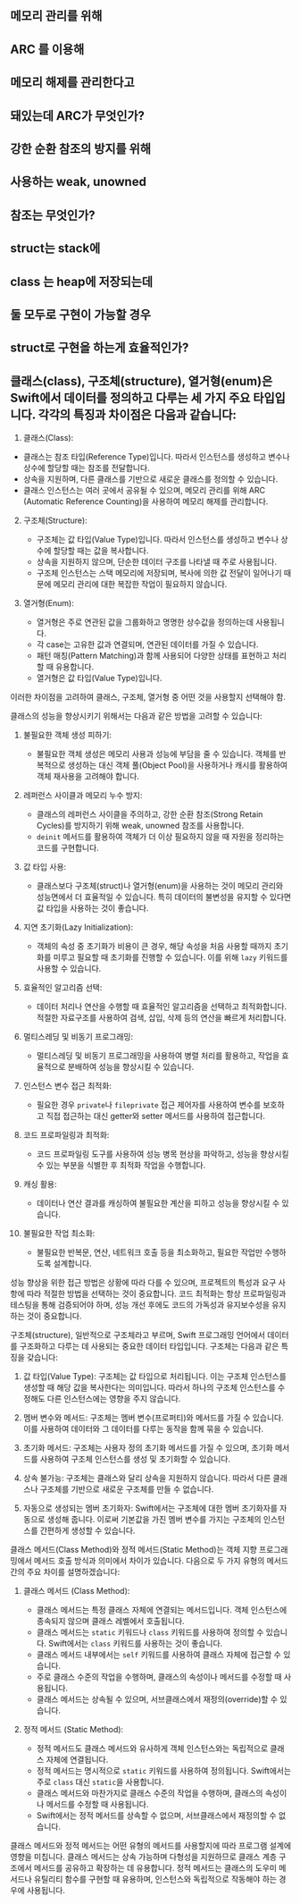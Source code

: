 ## 메모리 관리를 위해 

## ARC 를 이용해 

## 메모리 해제를 관리한다고 

## 돼있는데 ARC가 무엇인가?

## 강한 순환 참조의 방지를 위해 

## 사용하는 weak, unowned 

## 참조는 무엇인가?

## struct는 stack에

## class 는 heap에 저장되는데

## 둘 모두로 구현이 가능할 경우

## struct로 구현을 하는게 효율적인가?

## 클래스(class), 구조체(structure), 열거형(enum)은 Swift에서 데이터를 정의하고 다루는 세 가지 주요 타입입니다. 각각의 특징과 차이점은 다음과 같습니다:

 1. 클래스(Class):
   - 클래스는 참조 타입(Reference Type)입니다. 따라서 인스턴스를 생성하고 변수나 상수에 할당할 때는 참조를 전달합니다.
   - 상속을 지원하며, 다른 클래스를 기반으로 새로운 클래스를 정의할 수 있습니다.
   - 클래스 인스턴스는 여러 곳에서 공유될 수 있으며, 메모리 관리를 위해 ARC (Automatic Reference Counting)을 사용하여 메모리 해제를 관리합니다.

2. 구조체(Structure):
   - 구조체는 값 타입(Value Type)입니다. 따라서 인스턴스를 생성하고 변수나 상수에 할당할 때는 값을 복사합니다.
   - 상속을 지원하지 않으며, 단순한 데이터 구조를 나타낼 때 주로 사용됩니다.
   - 구조체 인스턴스는 스택 메모리에 저장되며, 복사에 의한 값 전달이 일어나기 때문에 메모리 관리에 대한 복잡한 작업이 필요하지 않습니다.

3. 열거형(Enum):
   - 열거형은 주로 연관된 값을 그룹화하고 명명한 상수값을 정의하는데 사용됩니다.
   - 각 case는 고유한 값과 연결되며, 연관된 데이터를 가질 수 있습니다.
   - 패턴 매칭(Pattern Matching)과 함께 사용되어 다양한 상태를 표현하고 처리할 때 유용합니다.
   - 열거형은 값 타입(Value Type)입니다.

이러한 차이점을 고려하여 클래스, 구조체, 열거형 중 어떤 것을 사용할지 선택해야 함.

클래스의 성능을 향상시키기 위해서는 다음과 같은 방법을 고려할 수 있습니다:

1. 불필요한 객체 생성 피하기:
   - 불필요한 객체 생성은 메모리 사용과 성능에 부담을 줄 수 있습니다. 객체를 반복적으로 생성하는 대신 객체 풀(Object Pool)을 사용하거나 캐시를 활용하여 객체 재사용을 고려해야 합니다.

2. 레퍼런스 사이클과 메모리 누수 방지:
   - 클래스의 레퍼런스 사이클을 주의하고, 강한 순환 참조(Strong Retain Cycles)를 방지하기 위해 weak, unowned 참조를 사용합니다.
   - `deinit` 메서드를 활용하여 객체가 더 이상 필요하지 않을 때 자원을 정리하는 코드를 구현합니다.

3. 값 타입 사용:
   - 클래스보다 구조체(struct)나 열거형(enum)을 사용하는 것이 메모리 관리와 성능면에서 더 효율적일 수 있습니다. 특히 데이터의 불변성을 유지할 수 있다면 값 타입을 사용하는 것이 좋습니다.

4. 지연 초기화(Lazy Initialization):
   - 객체의 속성 중 초기화가 비용이 큰 경우, 해당 속성을 처음 사용할 때까지 초기화를 미루고 필요할 때 초기화를 진행할 수 있습니다. 이를 위해 `lazy` 키워드를 사용할 수 있습니다.

5. 효율적인 알고리즘 선택:
   - 데이터 처리나 연산을 수행할 때 효율적인 알고리즘을 선택하고 최적화합니다. 적절한 자료구조를 사용하여 검색, 삽입, 삭제 등의 연산을 빠르게 처리합니다.

6. 멀티스레딩 및 비동기 프로그래밍:
   - 멀티스레딩 및 비동기 프로그래밍을 사용하여 병렬 처리를 활용하고, 작업을 효율적으로 분배하여 성능을 향상시킬 수 있습니다.

7. 인스턴스 변수 접근 최적화:
   - 필요한 경우 `private`나 `fileprivate` 접근 제어자를 사용하여 변수를 보호하고 직접 접근하는 대신 getter와 setter 메서드를 사용하여 접근합니다.

8. 코드 프로파일링과 최적화:
   - 코드 프로파일링 도구를 사용하여 성능 병목 현상을 파악하고, 성능을 향상시킬 수 있는 부분을 식별한 후 최적화 작업을 수행합니다.

9. 캐싱 활용:
   - 데이터나 연산 결과를 캐싱하여 불필요한 계산을 피하고 성능을 향상시킬 수 있습니다.

10. 불필요한 작업 최소화:
    - 불필요한 반복문, 연산, 네트워크 호출 등을 최소화하고, 필요한 작업만 수행하도록 설계합니다.

성능 향상을 위한 접근 방법은 상황에 따라 다를 수 있으며, 프로젝트의 특성과 요구 사항에 따라 적절한 방법을 선택하는 것이 중요합니다. 코드 최적화는 항상 프로파일링과 테스팅을 통해 검증되어야 하며, 성능 개선 후에도 코드의 가독성과 유지보수성을 유지하는 것이 중요합니다.

구조체(structure), 일반적으로 구조체라고 부르며, Swift 프로그래밍 언어에서 데이터를 구조화하고 다루는 데 사용되는 중요한 데이터 타입입니다. 구조체는 다음과 같은 특징을 갖습니다:

1. 값 타입(Value Type): 구조체는 값 타입으로 처리됩니다. 이는 구조체 인스턴스를 생성할 때 해당 값을 복사한다는 의미입니다. 따라서 하나의 구조체 인스턴스를 수정해도 다른 인스턴스에는 영향을 주지 않습니다.

2. 멤버 변수와 메서드: 구조체는 멤버 변수(프로퍼티)와 메서드를 가질 수 있습니다. 이를 사용하여 데이터와 그 데이터를 다루는 동작을 함께 묶을 수 있습니다.

3. 초기화 메서드: 구조체는 사용자 정의 초기화 메서드를 가질 수 있으며, 초기화 메서드를 사용하여 구조체 인스턴스를 생성 및 초기화할 수 있습니다.

4. 상속 불가능: 구조체는 클래스와 달리 상속을 지원하지 않습니다. 따라서 다른 클래스나 구조체를 기반으로 새로운 구조체를 만들 수 없습니다.

5. 자동으로 생성되는 멤버 초기화자: Swift에서는 구조체에 대한 멤버 초기화자를 자동으로 생성해 줍니다. 이로써 기본값을 가진 멤버 변수를 가지는 구조체의 인스턴스를 간편하게 생성할 수 있습니다.

클래스 메서드(Class Method)와 정적 메서드(Static Method)는 객체 지향 프로그래밍에서 메서드 호출 방식과 의미에서 차이가 있습니다. 다음으로 두 가지 유형의 메서드 간의 주요 차이를 설명하겠습니다:

1. 클래스 메서드 (Class Method):

   - 클래스 메서드는 특정 클래스 자체에 연결되는 메서드입니다. 객체 인스턴스에 종속되지 않으며 클래스 레벨에서 호출됩니다.
   - 클래스 메서드는 `static` 키워드나 `class` 키워드를 사용하여 정의할 수 있습니다. Swift에서는 `class` 키워드를 사용하는 것이 좋습니다.
   - 클래스 메서드 내부에서는 `self` 키워드를 사용하여 클래스 자체에 접근할 수 있습니다.
   - 주로 클래스 수준의 작업을 수행하며, 클래스의 속성이나 메서드를 수정할 때 사용됩니다.
   - 클래스 메서드는 상속될 수 있으며, 서브클래스에서 재정의(override)할 수 있습니다.

2. 정적 메서드 (Static Method):

   - 정적 메서드도 클래스 메서드와 유사하게 객체 인스턴스와는 독립적으로 클래스 자체에 연결됩니다.
   - 정적 메서드는 명시적으로 `static` 키워드를 사용하여 정의됩니다. Swift에서는 주로 `class` 대신 `static`을 사용합니다.
   - 클래스 메서드와 마찬가지로 클래스 수준의 작업을 수행하며, 클래스의 속성이나 메서드를 수정할 때 사용됩니다.
   - Swift에서는 정적 메서드를 상속할 수 없으며, 서브클래스에서 재정의할 수 없습니다.

클래스 메서드와 정적 메서드는 어떤 유형의 메서드를 사용할지에 따라 프로그램 설계에 영향을 미칩니다. 클래스 메서드는 상속 가능하며 다형성을 지원하므로 클래스 계층 구조에서 메서드를 공유하고 확장하는 데 유용합니다. 정적 메서드는 클래스의 도우미 메서드나 유틸리티 함수를 구현할 때 유용하며, 인스턴스와 독립적으로 작동해야 하는 경우에 사용됩니다.
